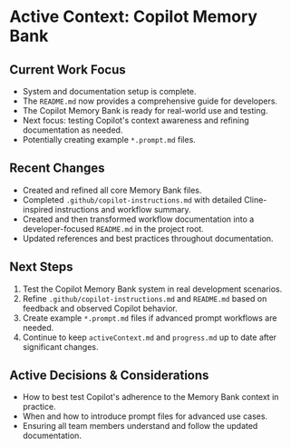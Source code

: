 # Active Context: Copilot Memory Bank

## Current Work Focus

*   System and documentation setup is complete.
*   The `README.md` now provides a comprehensive guide for developers.
*   The Copilot Memory Bank is ready for real-world use and testing.
*   Next focus: testing Copilot's context awareness and refining documentation as needed.
*   Potentially creating example `*.prompt.md` files.

## Recent Changes

*   Created and refined all core Memory Bank files.
*   Completed `.github/copilot-instructions.md` with detailed Cline-inspired instructions and workflow summary.
*   Created and then transformed workflow documentation into a developer-focused `README.md` in the project root.
*   Updated references and best practices throughout documentation.

## Next Steps

1.  Test the Copilot Memory Bank system in real development scenarios.
2.  Refine `.github/copilot-instructions.md` and `README.md` based on feedback and observed Copilot behavior.
3.  Create example `*.prompt.md` files if advanced prompt workflows are needed.
4.  Continue to keep `activeContext.md` and `progress.md` up to date after significant changes.

## Active Decisions & Considerations

*   How to best test Copilot's adherence to the Memory Bank context in practice.
*   When and how to introduce prompt files for advanced use cases.
*   Ensuring all team members understand and follow the updated documentation.
